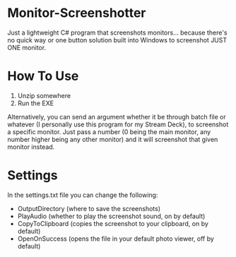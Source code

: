 # Monitor-Screenshotter
Just a lightweight C# program that screenshots monitors... because there's no quick way or one button solution built into Windows to screenshot JUST ONE monitor.

# How To Use
1. Unzip somewhere
2. Run the EXE

Alternatively, you can send an argument whether it be through batch file or whatever (I personally use this program for my Stream Deck), to screenshot a specific monitor.
Just pass a number (0 being the main monitor, any number higher being any other monitor) and it will screenshot that given monitor instead.

# Settings
In the settings.txt file you can change the following:
- OutputDirectory (where to save the screenshots)
- PlayAudio (whether to play the screenshot sound, on by default)
- CopyToClipboard (copies the screenshot to your clipboard, on by default)
- OpenOnSuccess (opens the file in your default photo viewer, off by default)
